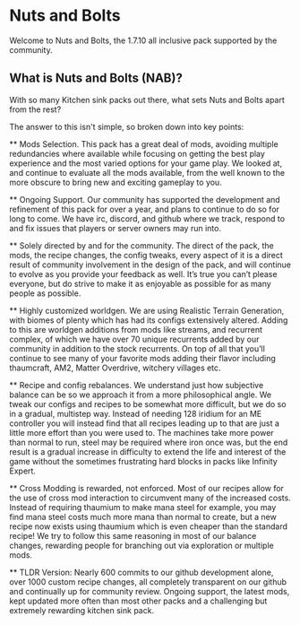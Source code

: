 # Nuts and Bolts
Welcome to Nuts and Bolts, the 1.7.10 all inclusive pack supported by the community.
## What is Nuts and Bolts (NAB)?
With so many Kitchen sink packs out there, what sets Nuts and Bolts apart from the rest?

The answer to this isn't simple, so broken down into key points:


** Mods Selection. This pack has a great deal of mods, avoiding multiple redundancies where available while focusing on getting the best play experience and the most varied options for your game play. We looked at, and continue to evaluate all the mods available, from the well known to the more obscure to bring new and exciting gameplay to you.

** Ongoing Support. Our community has supported the development and refinement of this pack for over a year, and plans to continue to do so for long to come. We have irc, discord, and github where we track, respond to and fix issues that players or server owners may run into.

** Solely directed by and for the community. The direct of the pack, the mods, the recipe changes, the config tweaks, every aspect of it is a direct result of community involvement in the design of the pack, and will continue to evolve as you provide your feedback as well. It’s true you can’t please everyone, but do strive to make it as enjoyable as possible for as many people as possible.

** Highly customized worldgen. We are using Realistic Terrain Generation, with biomes of plenty which has had its configs extensively altered. Adding to this are worldgen additions from mods like streams, and recurrent complex, of which we have over 70 unique recurrents added by our community in addition to the stock recurrents. On top of all that you’ll continue to see many of your favorite mods adding their flavor including thaumcraft, AM2, Matter Overdrive, witchery villages etc.

** Recipe and config rebalances. We understand just how subjective balance can be so we approach it from a more philosophical angle. We tweak our configs and recipes to be somewhat more difficult, but we do so in a gradual, multistep way. Instead of needing 128 iridium for an ME controller you will instead find that all recipes leading up to that are just a little more effort than you were used to. The machines take more power than normal to run, steel may be required where iron once was, but the end result is a gradual increase in difficulty to extend the life and interest of the game without the sometimes frustrating hard blocks in packs like Infinity Expert.

** Cross Modding is rewarded, not enforced. Most of our recipes allow for the use of cross mod interaction to circumvent many of the increased costs. Instead of requiring thaumium to make mana steel for example, you may find mana steel costs much more mana than normal to create, but a new recipe now exists using thaumium which is even cheaper than the standard recipe! We try to follow this same reasoning in most of our balance changes, rewarding people for branching out via exploration or multiple mods. 

** TLDR Version: Nearly 600 commits to our github development alone, over 1000 custom recipe changes, all completely transparent on our github and continually up for community review. Ongoing support, the latest mods, kept updated more often than most other packs and a challenging but extremely rewarding kitchen sink pack.
 
